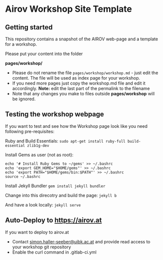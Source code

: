 # Airov Workshop Site Template


## Getting started

This repository contains a snapshot of the AIROV web-page and a template for a workshop.

Please put your content into the folder

**pages/workshop/**

- Please do not rename the file `pages/workshop/workshop.md` - just edit the content. The file will be used as index page for your workshop.
- If you need more pages just copy the workshop.md file and edit it accordingly. **Note:** edit the last part of the permalink to the filename
- Note that any changes you make to files outside **pages/workshop** will be ignored.


## Testing the workshop webpage

If you want to test and see how the Workshop page look like you need following pre-requisites:

Ruby and Build Essentials:
```sudo apt-get install ruby-full build-essential zlib1g-dev```

Install Gems as user (not as root):

```
echo '# Install Ruby Gems to ~/gems' >> ~/.bashrc
echo 'export GEM_HOME="$HOME/gems"' >> ~/.bashrc
echo 'export PATH="$HOME/gems/bin:$PATH"' >> ~/.bashrc
source ~/.bashrc
```

Install Jekyll Bundler
```gem install jekyll bundler```


Change into this direcotry and build the page: ```jekyll b```

And have a look locally: ```jekyll serve```


## Auto-Deploy to https://airov.at

If you want to deploy to airov.at

- Contact simon.haller-seeber@uibk.ac.at and provide read access to your workshop git repository
- Enable the curl command in .gitlab-ci.yml  






